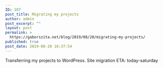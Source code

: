 ```yaml
---
ID: 107
post_title: Migrating my projects
author: admin
post_excerpt: ""
layout: post
permalink: >
  https://gaborszita.net/blog/2019/08/20/migrating-my-projects/
published: true
post_date: 2019-08-20 16:37:54
---
```

Transferring my projects to WordPress. Site migration ETA: today-saturday